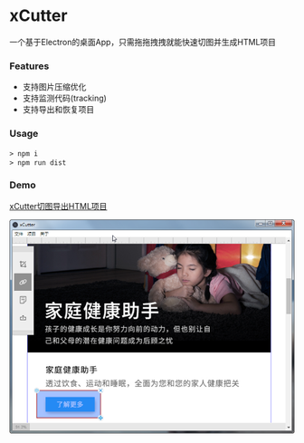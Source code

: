 # xCutter
一个基于Electron的桌面App，只需拖拖拽拽就能快速切图并生成HTML项目


### Features
* 支持图片压缩优化
* 支持监测代码(tracking)
* 支持导出和恢复项目

### Usage
```
> npm i
> npm run dist
```

### Demo
[xCutter切图导出HTML项目](https://v.qq.com/x/page/j3011yw4qld.html)

[![xCutter Logo](https://raw.githubusercontent.com/imokya/xcutter/master/snapshot.png)](https://github/imokya/xcutter)
